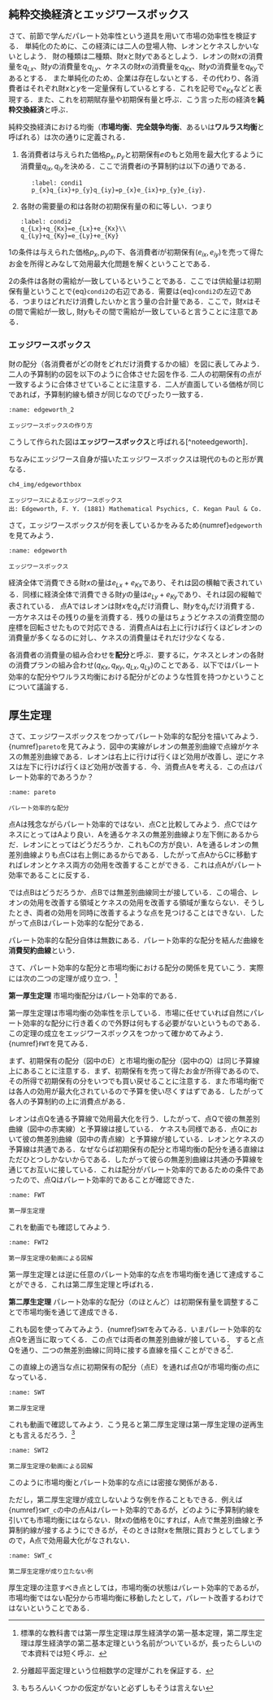 
 ## 純粋交換経済とエッジワースボックス

 さて、前節で学んだパレート効率性という道具を用いて市場の効率性を検証する．
    単純化のために、この経済には二人の登場人物、レオンとケネスしかいないとしよう． 
    財の種類は二種類、財$x$と財$y$であるとしよう．レオンの財$x$の消費量を$q_{Lx}$、財$y$の消費量を$q_{Ly}$、ケネスの財$x$の消費量を$q_{Kx}$、財$y$の消費量を$q_{Ky}$であるとする．
    また単純化のため、企業は存在しないとする．その代わり、各消費者はそれぞれ財$x$と$y$を一定量保有しているとする．これを記号で$e_{Kx}$などと表現する．また、これを初期賦存量や初期保有量と呼ぶ．こう言った形の経済を**純粋交換経済**と呼ぶ．
 
 純粋交換経済における均衡（**市場均衡**、**完全競争均衡**、あるいは**ワルラス均衡**と呼ばれる）は次の通りに定義される．
 
 1. 各消費者は与えられた価格$p_{x}, p_{y}$と初期保有$e$のもと効用を最大化するように消費量$q_{ix},q_{iy}$を決める．ここで消費者$i$の予算制約は以下の通りである．
      ```{math}
         :label: condi1
         p_{x}q_{ix}+p_{y}q_{iy}=p_{x}e_{ix}+p_{y}e_{iy}.
      ```  
1. 各財の需要量の和は各財の初期保有量の和に等しい．つまり
      ```{math}
      :label: condi2
      q_{Lx}+q_{Kx}=e_{Lx}+e_{Kx}\\
      q_{Ly}+q_{Ky}=e_{Ly}+e_{Ky}
      ```  
         

1の条件は与えられた価格$p_x,p_y$の下、各消費者$i$が初期保有$(e_{ix},e_{iy})$を売って得たお金を所得とみなして効用最大化問題を解くということである．
 

2の条件は各財の需給が一致しているということである．ここでは供給量は初期保有量ということで{eq}`condi2`の右辺である．需要は{eq}`condi2`の左辺である．つまりはどれだけ消費したいかと言う量の合計量である．ここで，財$x$はその間で需給が一致し, 財$y$もその間で需給が一致していると言うことに注意である．
 
  
 
 ### エッジワースボックス
  財の配分（各消費者がどの財をどれだけ消費するかの組）を図に表してみよう．二人の予算制約の図を以下のように合体させた図を作る. 二人の初期保有の点が一致するように合体させていることに注意する．二人が直面している価格が同じであれば，予算制約線も傾きが同じなのでぴったり一致する．

```{figure} ch4_img/GE_edgeworth_anime.gif
:name: edgeworth_2

エッジワースボックスの作り方
```
こうして作られた図は**エッジワースボックス**と呼ばれる[^noteedgeworth]．

ちなみにエッジワース自身が描いたエッジワースボックスは現代のものと形が異なる．
```{figure}
ch4_img/edgeworthbox

エッジワースによるエッジワースボックス
出: Edgeworth, F. Y. (1881) Mathematical Psychics, C. Kegan Paul & Co.
```
  
さて，エッジワースボックスが何を表しているかをみるため{numref}`edgeworth`を見てみよう．
```{figure} ch4_img/edgeworth.svg
:name: edgeworth

エッジワースボックス
```

経済全体で消費できる財$x$の量は$e_{Lx}+e_{Kx}$であり、それは図の横軸で表されている．同様に経済全体で消費できる財$y$の量は$e_{Ly}+e_{Ky}$であり、それは図の縦軸で表されている．
点Aではレオンは財$x$を$\tilde q_{x}$だけ消費し、財$y$を$\tilde q_{y}$だけ消費する．一方ケネスはその残りの量を消費する．残りの量はちょうどケネスの消費空間の座標を回転させたもので対応できる．消費点Aは右上に行けば行くほどレオンの消費量が多くなるのに対し、ケネスの消費量はそれだけ少なくなる．

各消費者の消費量の組み合わせを**配分**と呼ぶ．要するに，ケネスとレオンの各財の消費プランの組み合わせ$(q_{Kx}, q_{Ky},q_{Lx}, q_{Ly})$のことである．以下ではパレート効率的な配分やワルラス均衡における配分がどのような性質を持つかということについて議論する．

 
 ## 厚生定理
 さて、エッジワースボックスをつかってパレート効率的な配分を描いてみよう．{numref}`pareto`を見てみよう．図中の実線がレオンの無差別曲線で点線がケネスの無差別曲線である．レオンは右上に行けば行くほど効用が改善し、逆にケネスは左下に行けば行くほど効用が改善する．今、消費点Aを考える．この点はパレート効率的であろうか？
```{figure} ch4_img/pareto.svg
:name: pareto

パレート効率的な配分
```

点Aは残念ながらパレート効率的ではない．点Cと比較してみよう．点CではケネスにとってはAより良い．Aを通るケネスの無差別曲線より左下側にあるからだ．レオンにとってはどうだろうか．これもCの方が良い．Aを通るレオンの無差別曲線よりも点Cは右上側にあるからである．したがって点AからCに移動すればレオンとケネス両方の効用を改善することができる．これは点Aがパレート効率であることに反する．

では点Bはどうだろうか．点Bでは無差別曲線同士が接している．この場合、レオンの効用を改善する領域とケネスの効用を改善する領域が重ならない．そうしたとき、両者の効用を同時に改善するような点を見つけることはできない．したがって点Bはパレート効率的な配分である．

パレート効率的な配分自体は無数にある．パレート効率的な配分を結んだ曲線を**消費契約曲線**という．

さて、パレート効率的な配分と市場均衡における配分の関係を見ていこう．実際には次の二つの定理が成り立つ．[^note]

[^note]: 標準的な教科書では第一厚生定理は厚生経済学の第一基本定理，第二厚生定理は厚生経済学の第二基本定理という名前がついているが，長ったらしいので本資料では短く呼ぶ．
 
 

**第一厚生定理** 市場均衡配分はパレート効率的である． 
 
 第一厚生定理は市場均衡の効率性を示している．市場に任せていれば自然にパレート効率的な配分に行き着くので外野は何もする必要がないというものである．この定理の成立をエッジワースボックスをつかって確かめてみよう．{numref}`FWT`を見てみる．
 
 まず、初期保有の配分（図中のE）と市場均衡の配分（図中のQ）は同じ予算線上にあることに注意する．まず、初期保有を売って得たお金が所得であるので、その所得で初期保有の分をいつでも買い戻せることに注意する．また市場均衡では各人の効用が最大化されているので予算を使い尽くすはずである．したがって各人の予算制約の上に消費点がある．
 
 レオンは点Qを通る予算線で効用最大化を行う．したがって、点Qで彼の無差別曲線（図中の赤実線）と予算線は接している．
 ケネスも同様である．点Qにおいて彼の無差別曲線（図中の青点線）と予算線が接している．レオンとケネスの予算線は共通である．なぜならば初期保有の配分と市場均衡の配分を通る直線はただひとつしかないからである．したがって彼らの無差別曲線は共通の予算線を通じてお互いに接している．これは配分がパレート効率的であるための条件であったので、点Qはパレート効率的であることが確認できた．

 
```{figure} ch4_img/FWT.svg
:name: FWT

第一厚生定理
```
これを動画でも確認してみよう.

```{figure} ch4_img/GE_FWT.gif
:name: FWT2

第一厚生定理の動画による図解
```
 


第一厚生定理とは逆に任意のパレート効率的な点を市場均衡を通じて達成することができる．これは第二厚生定理と呼ばれる．

**第二厚生定理** パレート効率的な配分（のほとんど）は初期保有量を調整することで市場均衡を通じて達成できる．

これも図を使ってみてみよう．{numref}`SWT`をみてみる．いまパレート効率的な点Qを適当に取ってくる．この点では両者の無差別曲線が接している．
すると点Qを通り、二つの無差別曲線に同時に接する直線を描くことができる[^note3]．

[^note3]: 分離超平面定理という位相数学の定理がこれを保証する．

この直線上の適当な点に初期保有の配分（点E）を通れば点Qが市場均衡の点になっている．
```{figure} ch4_img/SWT.svg
:name: SWT

第二厚生定理
```

これも動画で確認してみよう．こう見ると第二厚生定理は第一厚生定理の逆再生とも言えるだろう．[^note4]

[^note4]: もちろんいくつかの仮定がないと必ずしもそうは言えない

```{figure} ch4_img/GE_SWT.gif
:name: SWT2

第二厚生定理の動画による図解
```


このように市場均衡とパレート効率的な点には密接な関係がある．


ただし，第二厚生定理が成立しないような例を作ることもできる．例えば{numref}`SWT_c`の中の点Aはパレート効率的であるが，どのように予算制約線を引いても市場均衡にはならない．財$x$の価格を0にすれば，A点で無差別曲線と予算制約線が接するようにできるが，そのときは財$x$を無限に買おうとしてしまうので，A点で効用最大化がなされない．

```{figure} ch4_img/SWT_c.svg
:name: SWT_c

第二厚生定理が成り立たない例
```

厚生定理の注意すべき点としては，市場均衡の状態はパレート効率的であるが，市場均衡ではない配分から市場均衡に移動したとして，パレート改善するわけではないということである．